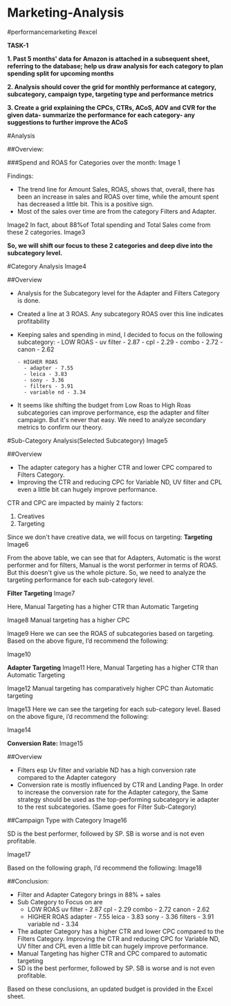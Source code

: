 # Marketing-Analysis
#performancemarketing #excel 

**TASK-1**

**1. Past 5 months' data for Amazon is attached in a subsequent sheet, referring to the database; help us draw analysis for each category to plan spending split for upcoming months**

**2. Analysis should cover the grid for monthly performance at category, subcategory,
campaign type, targeting type and performance metrics**

**3. Create a grid explaining the CPCs, CTRs, ACoS, AOV and CVR for the given data-
summarize the performance for each category- any suggestions to further improve the ACoS**


#Analysis 

##Overview:

###Spend and ROAS for Categories over the month:
Image 1

Findings:
- The trend line for Amount Sales, ROAS, shows that, overall, there has been an increase in sales and ROAS over time, while the amount spent has decreased a little bit. This is a positive sign.
- Most of the sales over time are from the category Filters and Adapter.

Image2
In fact, about 88%of  Total spending and Total Sales come from these 2 categories.
Image3

**So, we will shift our focus to these 2 categories and deep dive into the subcategory level.**

#Category Analysis
Image4

##Overview
- Analysis for the Subcategory level for the Adapter and Filters Category is done.
- Created a line at 3 ROAS. Any subcategory ROAS over this line indicates profitability
- Keeping sales and spending in mind, I decided to focus on the following subcategory:
      - LOW ROAS
        - uv filter - 2.87
        - cpl - 2.29
        - combo - 2.72
         - canon - 2.62

      - HIGHER ROAS
        - adapter - 7.55
        - leica - 3.83
        - sony - 3.36
        - filters - 3.91
        - variable nd - 3.34
- It seems like shifting the budget from Low Roas to High Roas subcategories can improve performance, esp the adapter and filter campaign. But it's never that easy. We need to analyze secondary metrics to confirm our theory.

#Sub-Category Analysis(Selected Subcategory)
Image5

##Overview
- The adapter category has a higher CTR and lower CPC compared to Filters Category.
- Improving the CTR and reducing CPC for Variable ND, UV filter and CPL even a little bit can hugely improve performance.

CTR and CPC are impacted by mainly 2 factors:
1. Creatives
2. Targeting

Since we don't have creative data, we will focus on targeting:
**Targeting**
Image6

From the above table, we can see that for Adapters, Automatic is the worst performer and for filters, Manual is the worst performer in terms of ROAS. But this doesn't give us the whole picture.
So, we need to analyze the targeting performance for each sub-category level.

**Filter Targeting**
Image7

Here, Manual Targeting has a higher CTR than Automatic Targeting

Image8
Manual targeting has a higher CPC

Image9
Here we can see the ROAS of subcategories based on targeting. Based on the above figure, I’d recommend the following:

Image10

**Adapter Targeting**
Image11
Here, Manual Targeting has a higher CTR than Automatic Targeting

Image12
Manual targeting has comparatively higher CPC than Automatic targeting

Image13
Here we can see the targeting for each sub-category level. Based on the above figure, i’d recommend the following:

Image14

**Conversion Rate:**
Image15

##Overview
- Filters esp Uv filter and variable ND has a high conversion rate compared to the Adapter category
- Conversion rate is mostly influenced by CTR and Landing Page. In order to increase the conversion rate for the Adapter category, the Same strategy should be used as the top-performing subcategory ie adapter to the rest subcategories. (Same goes for Filter Sub-Category)

##Campaign Type with Category
Image16

SD is the best performer, followed by SP. SB is worse and is not even profitable.

Image17

Based on the following graph, I’d recommend the following:
Image18

##Conclusion:
- Filter and Adapter Category brings in 88% + sales
- Sub Category to Focus on are
    - LOW ROAS
        uv filter - 2.87
        cpl - 2.29
        combo - 2.72
        canon - 2.62
    - HIGHER ROAS
        adapter - 7.55
        leica - 3.83
        sony - 3.36
        filters - 3.91
        variable nd - 3.34
- The adapter Category has a higher CTR and lower CPC compared to the Filters Category. Improving the CTR and reducing CPC for Variable ND, UV filter and CPL even a little bit can hugely improve performance.
- Manual Targeting has higher CTR and CPC compared to automatic targeting
- SD is the best performer, followed by SP. SB is worse and is not even profitable.

Based on these conclusions, an updated budget is provided in the Excel sheet.








